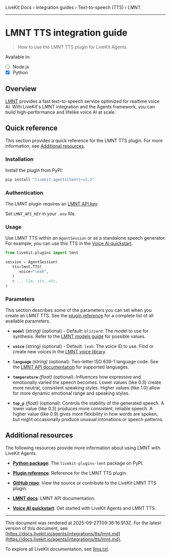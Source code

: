 LiveKit Docs › Integration guides › Text-to-speech (TTS) › LMNT

---

# LMNT TTS integration guide

> How to use the LMNT TTS plugin for LiveKit Agents.

Available in:
- [ ] Node.js
- [x] Python

## Overview

[LMNT](https://lmnt.com/) provides a fast text-to-speech service optimized for realtime voice AI. With LiveKit's LMNT integration and the Agents framework, you can build high-performance and lifelike voice AI at scale.

## Quick reference

This section provides a quick reference for the LMNT TTS plugin. For more information, see [Additional resources](#additional-resources).

### Installation

Install the plugin from PyPI:

```bash
pip install "livekit-agents[lmnt]~=1.2"

```

### Authentication

The LMNT plugin requires an [LMNT API key](https://app.lmnt.com/account).

Set `LMNT_API_KEY` in your `.env` file.

### Usage

Use LMNT TTS within an `AgentSession` or as a standalone speech generator. For example, you can use this TTS in the [Voice AI quickstart](https://docs.livekit.io/agents/start/voice-ai.md).

```python
from livekit.plugins import lmnt

session = AgentSession(
   tts=lmnt.TTS(
      voice="leah",
   )
   # ... llm, stt, etc.
)

```

### Parameters

This section describes some of the parameters you can set when you create an LMNT TTS. See the [plugin reference](https://docs.livekit.io/reference/python/v1/livekit/plugins/lmnt/index.html.md#livekit.plugins.lmnt.TTS) for a complete list of all available parameters.

- **`model`** _(string)_ (optional) - Default: `blizzard`: The model to use for synthesis. Refer to the [LMNT models guide](https://docs.lmnt.com/guides/models) for possible values.

- **`voice`** _(string)_ (optional) - Default: `leah`: The voice ID to use. Find or create new voices in the [LMNT voice library](https://app.lmnt.com/voice-library).

- **`language`** _(string)_ (optional): Two-letter ISO 639-1 language code. See the [LMNT API documentation](https://docs.lmnt.com/api-reference/speech/synthesize-speech-bytes#body-language) for supported languages.

- **`temperature`** _(float)_ (optional): Influences how expressive and emotionally varied the speech becomes. Lower values (like 0.3) create more neutral, consistent speaking styles. Higher values (like 1.0) allow for more dynamic emotional range and speaking styles.

- **`top_p`** _(float)_ (optional): Controls the stability of the generated speech. A lower value (like 0.3) produces more consistent, reliable speech. A higher value (like 0.9) gives more flexibility in how words are spoken, but might occasionally produce unusual intonations or speech patterns.

## Additional resources

The following resources provide more information about using LMNT with LiveKit Agents.

- **[Python package](https://pypi.org/project/livekit-plugins-lmnt/)**: The `livekit-plugins-lmnt` package on PyPI.

- **[Plugin reference](https://docs.livekit.io/reference/python/v1/livekit/plugins/lmnt/index.html.md#livekit.plugins.lmnt.TTS)**: Reference for the LMNT TTS plugin.

- **[GitHub repo](https://github.com/livekit/agents/tree/main/livekit-plugins/livekit-plugins-lmnt)**: View the source or contribute to the LiveKit LMNT TTS plugin.

- **[LMNT docs](https://docs.lmnt.com/)**: LMNT API documentation.

- **[Voice AI quickstart](https://docs.livekit.io/agents/start/voice-ai.md)**: Get started with LiveKit Agents and LMNT TTS.

---

This document was rendered at 2025-09-27T09:36:16.913Z.
For the latest version of this document, see [https://docs.livekit.io/agents/integrations/tts/lmnt.md](https://docs.livekit.io/agents/integrations/tts/lmnt.md).

To explore all LiveKit documentation, see [llms.txt](https://docs.livekit.io/llms.txt).